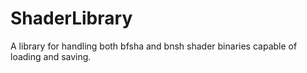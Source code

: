 # ShaderLibrary
A library for handling both bfsha and bnsh shader binaries capable of loading and saving. 
